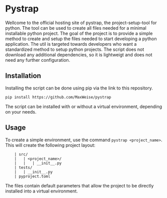 
# Pystrap

Wellcome to the official hosting site of pystrap, the project-setup-tool for python. The tool can be used to create all files needed for a minimal installable python project.
The goal of the project is to provide a simple method to create and setup the files needed to start developing a python application. The util is targeted towards developers
who want a standardized method to setup python projects. The script does not download any additional dependencies, so it is lightweigt and does not need any further configuration.

## Installation
Installing the script can be done using pip via the link to this repository.

```
pip install https://github.com/MaxWeise/pystrap
```

The script can be installed with or without a virtual environment, depending on your needs.

## Usage
To create a simple environment, use the command ` pystrap <project_name> `.
This will create the following project layout:

```
    | src/
    |   | <project_name>/
    |   |   | __init__.py
    | tests/
    |   | __init__.py
    | pyproject.toml

```

The files contain default parameters that allow the project to be directly installed into a virtual environment.


